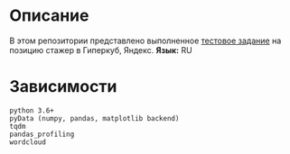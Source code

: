 # Описание
В этом репозитории представлено выполненное [тестовое задание](https://yandex.ru/jobs/vacancies/interns/intern_an_hypercube/) на позицию стажер в Гиперкуб, Яндекс.
**Язык:** RU

# Зависимости
```
python 3.6+  
pyData (numpy, pandas, matplotlib backend)  
tqdm  
pandas_profiling  
wordcloud  
```
